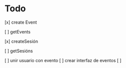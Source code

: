 # Todo

[x] create Event

[ ] getEvents

[x] createSesión

[ ] getSesións



[ ] unir usuario con evento 
[ ] crear interfaz de eventos 
[ ] 